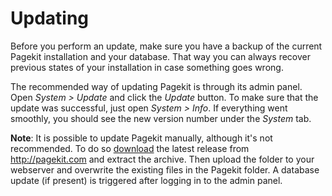 # Updating

<p class="uk-article-lead">Before you perform an update, make sure you have a backup of the current Pagekit installation and your database. That way you can always recover previous states of your installation in case something goes wrong.</p>

The recommended way of updating Pagekit is through its admin panel. Open *System > Update* and click the *Update* button. To make sure that the update was successful, just open *System > Info*. If everything went smoothly, you should see the new version number under the *System* tab.

**Note**: It is possible to update Pagekit manually, although it's not recommended. To do so [download](http://pagekit.com/api/download/latest) the latest release from http://pagekit.com and extract the archive. Then upload the folder to your webserver and overwrite the existing files in the Pagekit folder. A database update (if present) is triggered after logging in to the admin panel.
